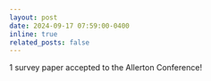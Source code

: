```yaml
---
layout: post
date: 2024-09-17 07:59:00-0400
inline: true
related_posts: false
---
```


1 survey paper accepted to the Allerton Conference!
